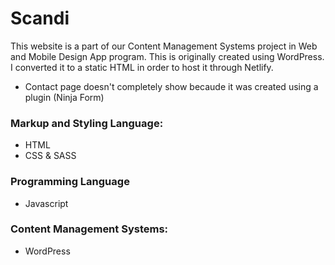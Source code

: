 # Scandi
This website is a part of our Content Management Systems project in Web and Mobile Design App program. This is originally created using WordPress. I converted it to a static HTML in order to host it through Netlify.

- Contact page doesn't completely show becaude it was created using a plugin (Ninja Form)

### Markup and Styling Language:
- HTML
- CSS & SASS

### Programming Language
- Javascript

### Content Management Systems:
- WordPress
